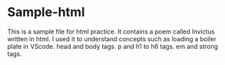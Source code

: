# Sample-html
This is a sample file for html practice.
It contains a poem called Invictus written in html.
I used it to understand concepts such as loading a boiler plate in VScode.
head and body tags. 
p and h1 to h6 tags.
em and strong tags.
